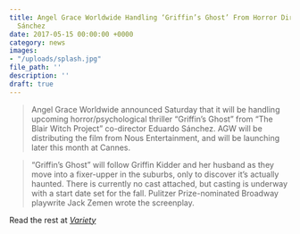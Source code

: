 ```yaml
---
title: Angel Grace Worldwide Handling ‘Griffin’s Ghost’ From Horror Director Eduardo
  Sánchez
date: 2017-05-15 00:00:00 +0000
category: news
images:
- "/uploads/splash.jpg"
file_path: ''
description: ''
draft: true
---
```

> Angel Grace Worldwide announced Saturday that it will be handling upcoming horror/psychological thriller “Griffin’s Ghost” from “The Blair Witch Project” co-director Eduardo Sánchez. AGW will be distributing the film from Nous Entertainment, and will be launching later this month at Cannes.

> “Griffin’s Ghost” will follow Griffin Kidder and her husband as they move into a fixer-upper in the suburbs, only to discover it’s actually haunted. There is currently no cast attached, but casting is underway with a start date set for the fall. Pulitzer Prize-nominated Broadway playwrite Jack Zemen wrote the screenplay.

Read the rest at [_Variety_](http://variety.com/2017/film/news/eduardo-sanchez-griffins-ghost-1202426106/)
